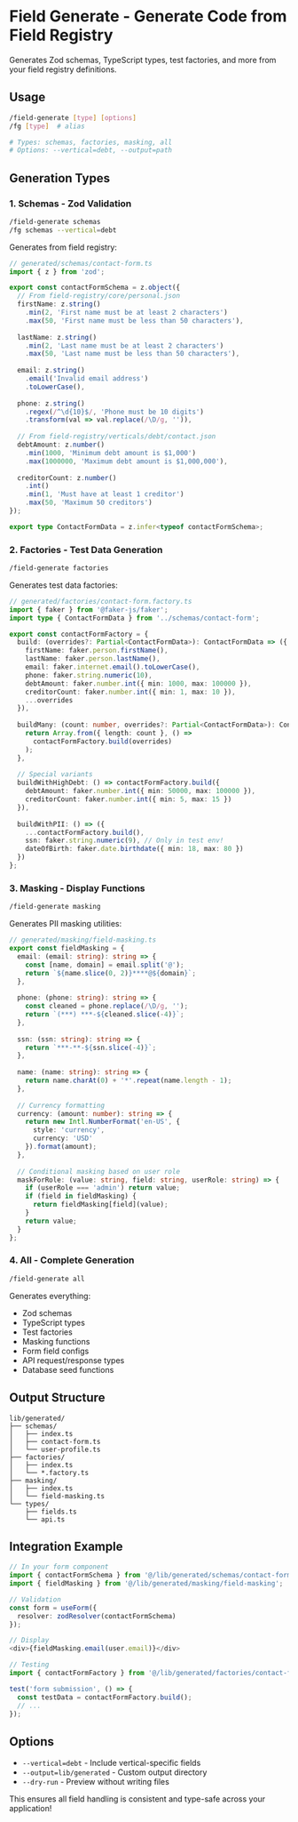 # Field Generate - Generate Code from Field Registry

Generates Zod schemas, TypeScript types, test factories, and more from your field registry definitions.

## Usage

```bash
/field-generate [type] [options]
/fg [type]  # alias

# Types: schemas, factories, masking, all
# Options: --vertical=debt, --output=path
```

## Generation Types

### 1. Schemas - Zod Validation
```bash
/field-generate schemas
/fg schemas --vertical=debt
```

Generates from field registry:
```typescript
// generated/schemas/contact-form.ts
import { z } from 'zod';

export const contactFormSchema = z.object({
  // From field-registry/core/personal.json
  firstName: z.string()
    .min(2, 'First name must be at least 2 characters')
    .max(50, 'First name must be less than 50 characters'),
  
  lastName: z.string()
    .min(2, 'Last name must be at least 2 characters')
    .max(50, 'Last name must be less than 50 characters'),
  
  email: z.string()
    .email('Invalid email address')
    .toLowerCase(),
  
  phone: z.string()
    .regex(/^\d{10}$/, 'Phone must be 10 digits')
    .transform(val => val.replace(/\D/g, '')),
  
  // From field-registry/verticals/debt/contact.json
  debtAmount: z.number()
    .min(1000, 'Minimum debt amount is $1,000')
    .max(1000000, 'Maximum debt amount is $1,000,000'),
  
  creditorCount: z.number()
    .int()
    .min(1, 'Must have at least 1 creditor')
    .max(50, 'Maximum 50 creditors')
});

export type ContactFormData = z.infer<typeof contactFormSchema>;
```

### 2. Factories - Test Data Generation
```bash
/field-generate factories
```

Generates test data factories:
```typescript
// generated/factories/contact-form.factory.ts
import { faker } from '@faker-js/faker';
import type { ContactFormData } from '../schemas/contact-form';

export const contactFormFactory = {
  build: (overrides?: Partial<ContactFormData>): ContactFormData => ({
    firstName: faker.person.firstName(),
    lastName: faker.person.lastName(),
    email: faker.internet.email().toLowerCase(),
    phone: faker.string.numeric(10),
    debtAmount: faker.number.int({ min: 1000, max: 100000 }),
    creditorCount: faker.number.int({ min: 1, max: 10 }),
    ...overrides
  }),
  
  buildMany: (count: number, overrides?: Partial<ContactFormData>): ContactFormData[] => {
    return Array.from({ length: count }, () => 
      contactFormFactory.build(overrides)
    );
  },
  
  // Special variants
  buildWithHighDebt: () => contactFormFactory.build({
    debtAmount: faker.number.int({ min: 50000, max: 100000 }),
    creditorCount: faker.number.int({ min: 5, max: 15 })
  }),
  
  buildWithPII: () => ({
    ...contactFormFactory.build(),
    ssn: faker.string.numeric(9), // Only in test env!
    dateOfBirth: faker.date.birthdate({ min: 18, max: 80 })
  })
};
```

### 3. Masking - Display Functions
```bash
/field-generate masking
```

Generates PII masking utilities:
```typescript
// generated/masking/field-masking.ts
export const fieldMasking = {
  email: (email: string): string => {
    const [name, domain] = email.split('@');
    return `${name.slice(0, 2)}****@${domain}`;
  },
  
  phone: (phone: string): string => {
    const cleaned = phone.replace(/\D/g, '');
    return `(***) ***-${cleaned.slice(-4)}`;
  },
  
  ssn: (ssn: string): string => {
    return `***-**-${ssn.slice(-4)}`;
  },
  
  name: (name: string): string => {
    return name.charAt(0) + '*'.repeat(name.length - 1);
  },
  
  // Currency formatting
  currency: (amount: number): string => {
    return new Intl.NumberFormat('en-US', {
      style: 'currency',
      currency: 'USD'
    }).format(amount);
  },
  
  // Conditional masking based on user role
  maskForRole: (value: string, field: string, userRole: string) => {
    if (userRole === 'admin') return value;
    if (field in fieldMasking) {
      return fieldMasking[field](value);
    }
    return value;
  }
};
```

### 4. All - Complete Generation
```bash
/field-generate all
```

Generates everything:
- Zod schemas
- TypeScript types  
- Test factories
- Masking functions
- Form field configs
- API request/response types
- Database seed functions

## Output Structure

```
lib/generated/
├── schemas/
│   ├── index.ts
│   ├── contact-form.ts
│   └── user-profile.ts
├── factories/
│   ├── index.ts
│   └── *.factory.ts
├── masking/
│   ├── index.ts
│   └── field-masking.ts
└── types/
    ├── fields.ts
    └── api.ts
```

## Integration Example

```typescript
// In your form component
import { contactFormSchema } from '@/lib/generated/schemas/contact-form';
import { fieldMasking } from '@/lib/generated/masking/field-masking';

// Validation
const form = useForm({
  resolver: zodResolver(contactFormSchema)
});

// Display
<div>{fieldMasking.email(user.email)}</div>

// Testing
import { contactFormFactory } from '@/lib/generated/factories/contact-form.factory';

test('form submission', () => {
  const testData = contactFormFactory.build();
  // ...
});
```

## Options

- `--vertical=debt` - Include vertical-specific fields
- `--output=lib/generated` - Custom output directory
- `--dry-run` - Preview without writing files

This ensures all field handling is consistent and type-safe across your application!